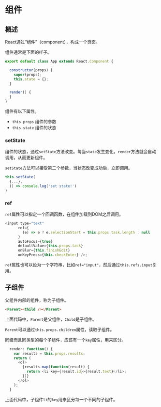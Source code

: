 # 组件

## 概述

React通过“组件”（component），构成一个页面。

组件通常是下面的样子。

```javascript
export default class App extends React.Component {

  constructor(props) {
    super(props);
    this.state = {};
  }

  render() {
  }
}
```

组件有以下属性。

- `this.props` 组件的参数
- `this.state` 组件的状态

### setState

组件的状态，通过`setState`方法改变。每当`state`发生变化，`render`方法就会自动调用，从而更新组件。

`setState`方法可以接受第二个参数，当状态改变成功后，立即调用。

```javascript
this.setState(
  {...},
  () => console.log('set state!')
)
```

### ref

`ref`属性可以指定一个回调函数，在组件加载到DOM之后调用。

```javascript
<input type="text"
      ref={
        (e) => e ? e.selectionStart = this.props.task.length : null
      }
      autoFocus={true}
      defaultValue={this.props.task}
      onBlur={this.finishEdit}
      onKeyPress={this.checkEnter} />;
```

`ref`属性也可以设为一个字符串，比如`ref="input"`，然后通过`this.refs.input`引用。

## 子组件

父组件内部的组件，称为子组件。

```html
<Parent><Child /></Parent>
```

上面代码中，`Parent`是父组件，`Child`是子组件。

`Parent`可以通过`this.props.children`属性，读取子组件。

同级而且同类型的每个子组件，应该有一个`key`属性，用来区分。

```javascript
  render: function() {
    var results = this.props.results;
    return (
      <ol>
        {results.map(function(result) {
          return <li key={result.id}>{result.text}</li>;
        })}
      </ol>
    );
  }
```

上面代码中，子组件`li`的`key`用来区分每一个不同的子组件。

